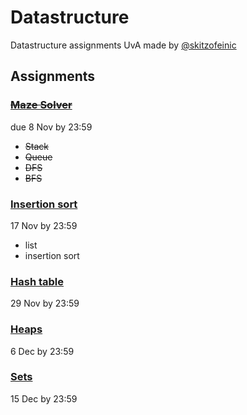 # Datastructure

Datastructure assignments UvA made by [@skitzofeinic](https://github.com/skitzofeinic)


## Assignments

### [~~Maze Solver~~](https://canvas.uva.nl/courses/39076/assignments/459992/submissions/411202)
due 8 Nov by 23:59
- ~~Stack~~
- ~~Queue~~
- ~~DFS~~
- ~~BFS~~

### [Insertion sort](https://canvas.uva.nl/courses/39076/assignments/459993/submissions/411202)
17 Nov by 23:59
- list
- insertion sort

### [Hash table](https://canvas.uva.nl/courses/39076/assignments/459994/submissions/411202)
29 Nov by 23:59

### [Heaps](https://canvas.uva.nl/courses/39076/assignments/459995/submissions/411202)
6 Dec by 23:59

### [Sets](https://canvas.uva.nl/courses/39076/assignments/459996/submissions/411202)
15 Dec by 23:59



